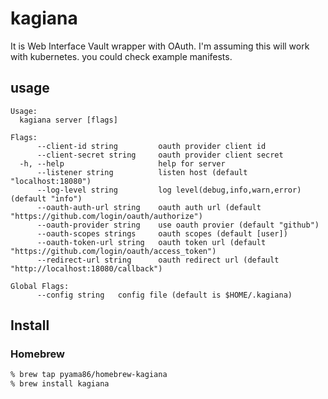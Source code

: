 # kagiana

It is Web Interface Vault wrapper with OAuth.
I'm assuming this will work with kubernetes.
you could check example manifests.
## usage

```
Usage:
  kagiana server [flags]

Flags:
      --client-id string         oauth provider client id
      --client-secret string     oauth provider client secret
  -h, --help                     help for server
      --listener string          listen host (default "localhost:18080")
      --log-level string         log level(debug,info,warn,error) (default "info")
      --oauth-auth-url string    oauth auth url (default "https://github.com/login/oauth/authorize")
      --oauth-provider string    use oauth provier (default "github")
      --oauth-scopes strings     oauth scopes (default [user])
      --oauth-token-url string   oauth token url (default "https://github.com/login/oauth/access_token")
      --redirect-url string      oauth redirect url (default "http://localhost:18080/callback")

Global Flags:
      --config string   config file (default is $HOME/.kagiana)

```

## Install
### Homebrew
```bash
% brew tap pyama86/homebrew-kagiana
% brew install kagiana
```
